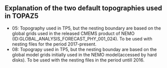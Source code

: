 ## Explanation of the two default topographies used in TOPAZ5

- 05: Topography used in TP5, but the nesting boundary are based on the global grids used in the released CMEMS product of NEMO (ID:GLOBAL_ANALYSIS_FORECAST_PHY_001_024). To be used with nesting files for the period 2017-present.
- 08: Topograpy used in TP5, but the nesting bounday are based on the global model grids initially used in the NEMO model(accessed by hard disks). To be used with the nesting files in the period untill 2016.


